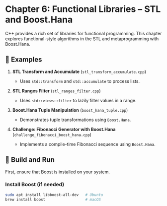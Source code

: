 # Chapter 6: Functional Libraries – STL and Boost.Hana

C++ provides a rich set of libraries for functional programming. This chapter explores functional-style algorithms in the STL and metaprogramming with Boost.Hana.

## 🚀 Examples

1. **STL Transform and Accumulate** (`stl_transform_accumulate.cpp`)
    - Uses `std::transform` and `std::accumulate` to process lists.

2. **STL Ranges Filter** (`stl_ranges_filter.cpp`)
    - Uses `std::views::filter` to lazily filter values in a range.

3. **Boost.Hana Tuple Manipulation** (`boost_hana_tuple.cpp`)
    - Demonstrates tuple transformations using `Boost.Hana`.

4. **Challenge: Fibonacci Generator with Boost.Hana** (`challenge_fibonacci_boost_hana.cpp`)
    - Implements a compile-time Fibonacci sequence using `Boost.Hana`.

## 🔧 Build and Run

First, ensure that Boost is installed on your system.

### Install Boost (if needed)
```sh
sudo apt install libboost-all-dev   # Ubuntu
brew install boost                  # macOS